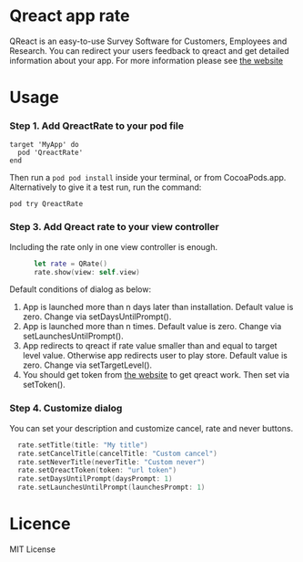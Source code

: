 # Qreact app rate
QReact is an easy-to-use Survey Software for Customers, Employees and Research. You can redirect your users feedback to qreact and get detailed information about your app. For more information please see [the website](https://www.qreact.net)

# Usage

### Step 1. Add QreactRate to your pod file
```pod
target 'MyApp' do
  pod 'QreactRate'
end
```

Then run a ```pod pod install``` inside your terminal, or from CocoaPods.app.
Alternatively to give it a test run, run the command:

```pod
pod try QreactRate
```

### Step 3. Add Qreact rate to your view controller
Including the rate only in one view controller is enough.
```swift
      let rate = QRate()
      rate.show(view: self.view)
```

Default conditions of dialog as below:
1. App is launched more than n days later than installation. Default value is zero. Change via setDaysUntilPrompt().
2. App is launched more than n times. Default value is zero. Change via setLaunchesUntilPrompt().
3. App redirects to qreact if rate value smaller than and equal to target level value. Otherwise app redirects user to play store. Default value is zero. Change via setTargetLevel().
4. You should get token from [the website](https://www.qreact.net) to get qreact work. Then set via setToken().

### Step 4. Customize dialog
You can set your description and customize cancel, rate and never buttons.

```swift
  rate.setTitle(title: "My title")
  rate.setCancelTitle(cancelTitle: "Custom cancel")
  rate.setNeverTitle(neverTitle: "Custom never")
  rate.setQreactToken(token: "url token")
  rate.setDaysUntilPrompt(daysPrompt: 1)
  rate.setLaunchesUntilPrompt(launchesPrompt: 1)
```

# Licence
MIT License
